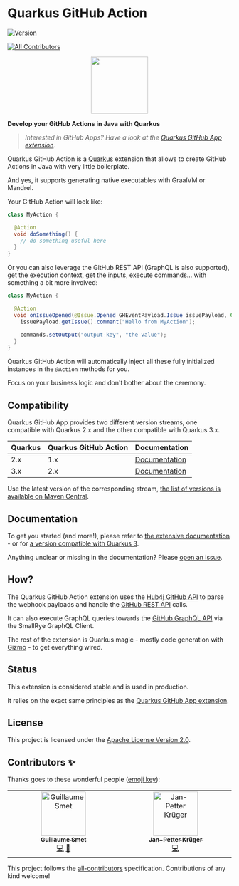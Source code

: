 # Quarkus GitHub Action

[![Version](https://img.shields.io/maven-central/v/io.quarkiverse.githubaction/quarkus-github-action?logo=apache-maven&style=for-the-badge)](https://search.maven.org/artifact/io.quarkiverse.githubaction/quarkus-github-action)
<!-- ALL-CONTRIBUTORS-BADGE:START - Do not remove or modify this section -->
[![All Contributors](https://img.shields.io/badge/all_contributors-2-orange.svg?style=for-the-badge)](#contributors-)
<!-- ALL-CONTRIBUTORS-BADGE:END -->

<p align="center"><img src="https://design.jboss.org/quarkus/bot/final/images/quarkusbot_full.svg" width="128" height="128" /></p>

**Develop your GitHub Actions in Java with Quarkus**

> _Interested in GitHub Apps? Have a look at the [Quarkus GitHub App extension](https://github.com/quarkiverse/quarkus-github-app/)._

Quarkus GitHub Action is a [Quarkus](https://quarkus.io) extension
that allows to create GitHub Actions in Java with very little boilerplate.

And yes, it supports generating native executables with GraalVM or Mandrel.

Your GitHub Action will look like:

```java
class MyAction {

  @Action
  void doSomething() {
    // do something useful here
  }
}
```

Or you can also leverage the GitHub REST API (GraphQL is also supported), get the execution context, get the inputs, execute commands... with something a bit more involved:

```java
class MyAction {

  @Action
  void onIssueOpened(@Issue.Opened GHEventPayload.Issue issuePayload, Context context, Inputs inputs, Commands commands) throws IOException {
    issuePayload.getIssue().comment("Hello from MyAction");

    commands.setOutput("output-key", "the value");
  }
}
```

Quarkus GitHub Action will automatically inject all these fully initialized instances in the `@Action` methods for you.

Focus on your business logic and don't bother about the ceremony.

## Compatibility

Quarkus GitHub App provides two different version streams, one compatible with Quarkus 2.x and the other compatible with Quarkus 3.x.

| Quarkus | Quarkus GitHub Action | Documentation                                                                                        |
|---------|-----------------------|------------------------------------------------------------------------------------------------------|
| 2.x     | 1.x                   | [Documentation](https://quarkiverse.github.io/quarkiverse-docs/quarkus-github-action/1.x/index.html) |
| 3.x     | 2.x                   | [Documentation](https://quarkiverse.github.io/quarkiverse-docs/quarkus-github-action/dev/index.html) |

Use the latest version of the corresponding stream, [the list of versions is available on Maven Central](https://search.maven.org/artifact/io.quarkiverse.githubaction/quarkus-github-action).

## Documentation

To get you started (and more!), please refer to [the extensive documentation](https://quarkiverse.github.io/quarkiverse-docs/quarkus-github-action/1.x/index.html) - or for [a version compatible with Quarkus 3](https://quarkiverse.github.io/quarkiverse-docs/quarkus-github-action/dev/index.html).

Anything unclear or missing in the documentation? Please [open an issue](https://github.com/quarkiverse/quarkus-github-action/issues/new).

## How?

The Quarkus GitHub Action extension uses the [Hub4j GitHub API](https://github.com/hub4j/github-api)
to parse the webhook payloads and handle the [GitHub REST API](https://docs.github.com/en/rest) calls.

It can also execute GraphQL queries towards the [GitHub GraphQL API](https://docs.github.com/en/graphql) via the SmallRye GraphQL Client.

The rest of the extension is Quarkus magic - mostly code generation with [Gizmo](https://github.com/quarkusio/gizmo/) -
to get everything wired.

## Status

This extension is considered stable and is used in production.

It relies on the exact same principles as the [Quarkus GitHub App extension](https://github.com/quarkiverse/quarkus-github-app/).

## License

This project is licensed under the [Apache License Version 2.0](./LICENSE.txt).

## Contributors ✨

Thanks goes to these wonderful people ([emoji key](https://allcontributors.org/docs/en/emoji-key)):

<!-- ALL-CONTRIBUTORS-LIST:START - Do not remove or modify this section -->
<!-- prettier-ignore-start -->
<!-- markdownlint-disable -->
<table>
  <tbody>
    <tr>
      <td align="center" valign="top" width="14.28%"><a href="https://lesincroyableslivres.fr/"><img src="https://avatars.githubusercontent.com/u/1279749?v=4?s=100" width="100px;" alt="Guillaume Smet"/><br /><sub><b>Guillaume Smet</b></sub></a><br /><a href="https://github.com/quarkiverse/quarkus-github-action/commits?author=gsmet" title="Code">💻</a> <a href="#maintenance-gsmet" title="Maintenance">🚧</a></td>
      <td align="center" valign="top" width="14.28%"><a href="https://github.com/janpk"><img src="https://avatars.githubusercontent.com/u/809194?v=4?s=100" width="100px;" alt="Jan-Petter Krüger"/><br /><sub><b>Jan-Petter Krüger</b></sub></a><br /><a href="https://github.com/quarkiverse/quarkus-github-action/commits?author=janpk" title="Code">💻</a></td>
    </tr>
  </tbody>
</table>

<!-- markdownlint-restore -->
<!-- prettier-ignore-end -->

<!-- ALL-CONTRIBUTORS-LIST:END -->

This project follows the [all-contributors](https://github.com/all-contributors/all-contributors) specification. Contributions of any kind welcome!
